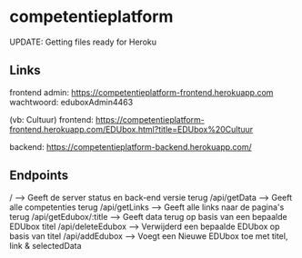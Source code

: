 # competentieplatform

UPDATE: Getting files ready for Heroku

Links
-----

frontend admin: https://competentieplatform-frontend.herokuapp.com
wachtwoord: eduboxAdmin4463

(vb: Cultuur)
frontend: https://competentieplatform-frontend.herokuapp.com/EDUbox.html?title=EDUbox%20Cultuur

backend: https://competentieplatform-backend.herokuapp.com/


Endpoints
---------

/				--> Geeft de server status en back-end versie terug
/api/getData 		--> Geeft alle competenties terug
/api/getLinks 		--> Geeft alle links naar de pagina's terug
/api/getEdubox/:title	--> Geeft data terug op basis van een bepaalde EDUbox titel
/api/deleteEdubox		--> Verwijderd een bepaalde EDUbox op basis van titel
/api/addEdubox		--> Voegt een Nieuwe EDUbox toe met titel, link & selectedData